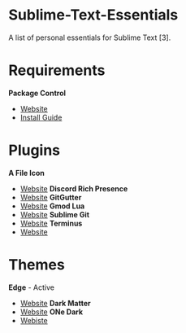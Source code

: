 # Sublime-Text-Essentials
A list of personal essentials for Sublime Text [3].

# Requirements
**Package Control**
- [Website](https://packagecontrol.io/)
- [Install Guide](https://packagecontrol.io/installation)

# Plugins
**A File Icon**
- [Website](https://packagecontrol.io/packages/A%20File%20Icon)
**Discord Rich Presence**
- [Website](https://packagecontrol.io/packages/Discord%20Rich%20Presence)
**GitGutter**
- [Website](https://packagecontrol.io/packages/GitGutter)
**Gmod Lua**
- [Website](https://packagecontrol.io/packages/GMod%20Lua)
**Sublime Git**
- [Website](https://packagecontrol.io/packages/SublimeGit)
**Terminus**
- [Website](https://github.com/randy3k/Terminus)

# Themes
**Edge** - Active
- [Website](https://packagecontrol.io/packages/Edge%20Theme)
**Dark Matter**
- [Website](https://packagecontrol.io/packages/Theme%20-%20Darkmatter)
**ONe Dark**
- [Webiste](https://packagecontrol.io/packages/Theme%20-%20One%20Dark)
